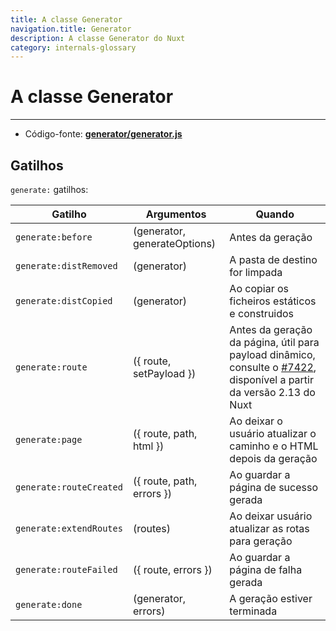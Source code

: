 ```yaml
---
title: A classe Generator
navigation.title: Generator
description: A classe Generator do Nuxt
category: internals-glossary
---
```


# A classe Generator

---

- Código-fonte: **[generator/generator.js](https://github.com/nuxt/nuxt.js/blob/dev/packages/generator/src/generator.js)**

## Gatilhos

`generate:` gatilhos:

| Gatilho                 | Argumentos                   | Quando                                                |
| ----------------------- | ---------------------------- | ----------------------------------------------------- |
| `generate:before`       | (generator, generateOptions) | Antes da geração                                      |
| `generate:distRemoved`  | (generator)                  | A pasta de destino for limpada                        |
| `generate:distCopied`   | (generator)                  | Ao copiar os ficheiros estáticos e construidos        |
| `generate:route`        | ({ route, setPayload })      | Antes da geração da página, útil para payload dinâmico, consulte o [#7422](https://github.com/nuxt/nuxt.js/pull/7422), disponível a partir da versão 2.13 do Nuxt  |
| `generate:page`         | ({ route, path, html })      | Ao deixar o usuário atualizar o caminho e o HTML depois da geração  |
| `generate:routeCreated` | ({ route, path, errors })    | Ao guardar a página de sucesso gerada                 |
| `generate:extendRoutes` | (routes)                     | Ao deixar usuário atualizar as rotas para geração     |
| `generate:routeFailed`  | ({ route, errors })          | Ao guardar a página de falha gerada                   |
| `generate:done`         | (generator, errors)          | A geração estiver terminada                           |
